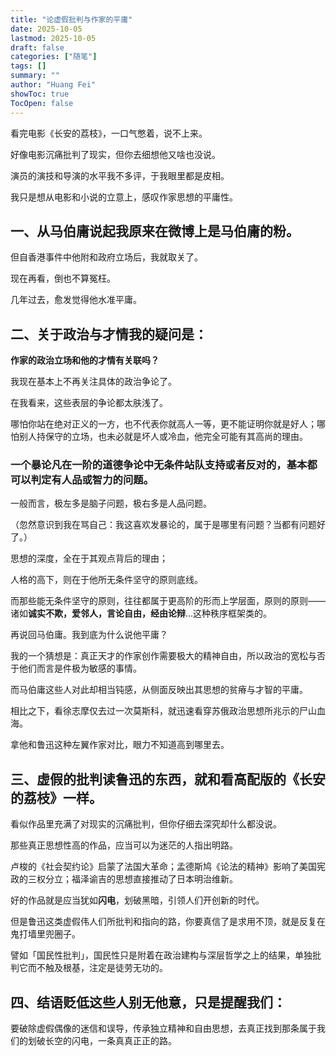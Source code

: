 ```yaml
---
title: "论虚假批判与作家的平庸"
date: 2025-10-05
lastmod: 2025-10-05
draft: false
categories: ["随笔"]
tags: []
summary: ""
author: "Huang Fei"
showToc: true
TocOpen: false
---
```


看完电影《长安的荔枝》，一口气憋着，说不上来。

好像电影沉痛批判了现实，但你去细想他又啥也没说。

演员的演技和导演的水平我不多评，于我眼里都是皮相。

我只是想从电影和小说的立意上，感叹作家思想的平庸性。

## **一、从马伯庸说起**我原来在微博上是马伯庸的粉。

但自香港事件中他附和政府立场后，我就取关了。

现在再看，倒也不算冤枉。

几年过去，愈发觉得他水准平庸。

## **二、关于政治与才情**我的疑问是：

**作家的政治立场和他的才情有关联吗？**

我现在基本上不再关注具体的政治争论了。

在我看来，这些表层的争论都太肤浅了。

哪怕你站在绝对正义的一方，也不代表你就高人一等，更不能证明你就是好人；哪怕别人持保守的立场，也未必就是坏人或冷血，他完全可能有其高尚的理由。

### **一个暴论**凡在一阶的道德争论中无条件站队支持或者反对的，基本都可以判定有人品或智力的问题。
一般而言，极左多是脑子问题，极右多是人品问题。

（忽然意识到我在骂自己：我这喜欢发暴论的，属于是哪里有问题？当都有问题好了。）

思想的深度，全在于其观点背后的理由；

人格的高下，则在于他所无条件坚守的原则底线。

而那些能无条件坚守的原则，往往都属于更高阶的形而上学层面，原则的原则——诸如**诚实不欺，爱邻人，言论自由，经由论辩**…这种秩序框架类的。

再说回马伯庸。我到底为什么说他平庸？

我的一个猜想是：真正天才的作家创作需要极大的精神自由，所以政治的宽松与否于他们而言是件极为敏感的事情。

而马伯庸这些人对此却相当钝感，从侧面反映出其思想的贫瘠与才智的平庸。

相比之下，看徐志摩仅去过一次莫斯科，就迅速看穿苏俄政治思想所兆示的尸山血海。

拿他和鲁迅这种左翼作家对比，眼力不知道高到哪里去。

## **三、虚假的批判**读鲁迅的东西，就和看高配版的《长安的荔枝》一样。

看似作品里充满了对现实的沉痛批判，但你仔细去深究却什么都没说。

那些真正思想性高的作品，应当可以为迷茫的人指出明路。

卢梭的《社会契约论》启蒙了法国大革命；孟德斯鸠《论法的精神》影响了美国宪政的三权分立；福泽谕吉的思想直接推动了日本明治维新。

好的作品就是应当犹如**闪电**，划破黑暗，引领人们开创新的时代。

但是鲁迅这类虚假伟人们所批判和指向的路，你要真信了是求用不顶，就是反复在鬼打墙里兜圈子。

譬如「国民性批判」，国民性只是附着在政治建构与深层哲学之上的结果，单独批判它而不触及根基，注定是徒劳无功的。

## **四、结语**贬低这些人别无他意，只是提醒我们：

要破除虚假偶像的迷信和误导，传承独立精神和自由思想，去真正找到那条属于我们的划破长空的闪电，一条真真正正的路。